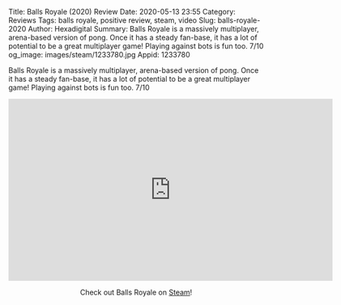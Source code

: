 Title: Balls Royale (2020) Review
Date: 2020-05-13 23:55
Category: Reviews
Tags: balls royale, positive review, steam, video
Slug: balls-royale-2020
Author: Hexadigital
Summary: Balls Royale is a massively multiplayer, arena-based version of pong. Once it has a steady fan-base, it has a lot of potential to be a great multiplayer game! Playing against bots is fun too. 7/10
og_image: images/steam/1233780.jpg
Appid: 1233780

Balls Royale is a massively multiplayer, arena-based version of pong. Once it has a steady fan-base, it has a lot of potential to be a great multiplayer game! Playing against bots is fun too. 7/10

<center><iframe src="https://www.youtube.com/embed/43WRDUucTs0?feature=oembed" allow="accelerometer; autoplay; encrypted-media; gyroscope; picture-in-picture" width="640" height="360" frameborder="0"></iframe>

Check out Balls Royale on [Steam](https://store.steampowered.com/app/1233780/?curator_clanid=34633900)!</center>